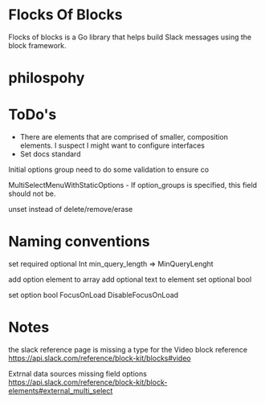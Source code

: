 # Flocks Of Blocks

Flocks of blocks is a Go library that helps build Slack messages using the block framework.



# philospohy



# ToDo's
 - There are elements that are comprised of smaller, composition elements. I suspect I might want to configure interfaces
 - Set docs standard


Initial options group need to do some validation to ensure co


MultiSelectMenuWithStaticOptions 
	- If option_groups is specified, this field should not be.

	
unset instead of delete/remove/erase

# Naming conventions

set required 
optional Int
	min_query_length => MinQueryLenght

add option element to array
add optional text to element 
set optional bool

set option bool
	FocusOnLoad
	DisableFocusOnLoad
	
	
# Notes
the slack reference page is missing a type for the Video block reference https://api.slack.com/reference/block-kit/blocks#video

Extrnal data sources missing field options
https://api.slack.com/reference/block-kit/block-elements#external_multi_select

